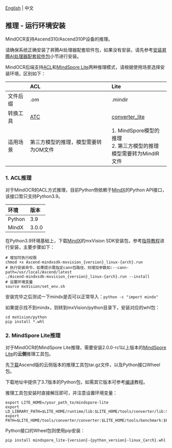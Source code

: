 [English](../../en/inference/environment_en.md) | 中文

## 推理 - 运行环境安装

MindOCR支持Ascend310/Ascend310P设备的推理。

请确保系统正确安装了昇腾AI处理器配套软件包，如果没有安装，请先参考[安装昇腾AI处理器配套软件包](https://www.mindspore.cn/install#安装昇腾ai处理器配套软件包)小节进行安装。

MindOCR后端支持[ACL](https://www.hiascend.com/document/detail/zh/canncommercial/63RC1/inferapplicationdev/aclcppdevg/aclcppdevg_000004.html)和[MindSpore Lite](https://www.mindspore.cn/lite/docs/zh-CN/master/index.html)两种推理模式，请根据使用场景选择安装环境，区别如下：

|        | ACL                                                                                                                     | Lite                                                                                                  |
|:-------|:------------------------------------------------------------------------------------------------------------------------|:------------------------------------------------------------------------------------------------------|
| 文件后缀 | .om                                                                                                                     | .mindir                                                                                               |
| 转换工具 | [ATC](https://www.hiascend.com/document/detail/zh/canncommercial/63RC1/inferapplicationdev/atctool/atctool_000001.html) | [converter_lite](https://www.mindspore.cn/lite/docs/zh-CN/master/use/cloud_infer/converter_tool.html) |
| 适用场景 | 第三方模型的推理，模型需要转为OM文件                                                                                          | 1. MindSpore模型的推理<br>2. 第三方模型的推理<br>模型需要转为MindIR文件                                       |

### 1. ACL推理

对于MindOCR的ACL方式推理，目前Python侧依赖于[MindX](https://www.hiascend.com/software/Mindx-sdk)的Python
API接口，该接口暂只支持Python3.9。

| 环境    | 版本  |
|:-------|:------|
| Python | 3.9   |
| MindX  | 3.0.0 |

在Python3.9环境基础上，下载[MindX](https://www.hiascend.com/zh/software/mindx-sdk/commercial)的mxVision
SDK安装包，参考[指导教程](https://www.hiascend.com/document/detail/zh/mind-sdk/300/quickstart/visionquickstart/visionquickstart_0003.html)进行安装，主要步骤如下：

```shell
# 增加可执行权限
chmod +x Ascend-mindxsdk-mxvision_{version}_linux-{arch}.run
# 执行安装命令，如果提示需指定cann包路径，则增加参数如:--cann-path=/usr/local/Ascend/latest
./Ascend-mindxsdk-mxvision_{version}_linux-{arch}.run --install
# 设置环境变量
source mxVision/set_env.sh
```

安装完毕之后测试一下mindx是否可以正常导入：`python -c "import mindx"`

如果提示找不到mindx，则转到mxVision/python目录下，安装对应的whl包：

```
cd mxVision/python
pip install *.whl
```

### 2. MindSpore Lite推理

对于MindOCR的MindSpore Lite推理，需要安装2.0.0-rc1以上版本的[MindSpore Lite](https://www.mindspore.cn/lite/docs/zh-CN/master/index.html)的**云侧**推理工具包。

先[下载](https://www.mindspore.cn/lite/docs/zh-CN/master/use/downloads.html)Ascend版的云侧版本的推理工具包tar.gz文件，以及Python接口Wheel包。

下载地址中提供了3.7版本的Python包，如需其它版本可参考[编译](https://www.mindspore.cn/lite/docs/zh-CN/master/use/cloud_infer/build.html)教程。

推理工具包安装时直接解压即可，并注意设置环境变量：

```shell
export LITE_HOME=/your_path_to/mindspore-lite
export LD_LIBRARY_PATH=$LITE_HOME/runtime/lib:$LITE_HOME/tools/converter/lib:$LD_LIBRARY_PATH
export PATH=$LITE_HOME/tools/converter/converter:$LITE_HOME/tools/benchmark:$PATH
```

Python接口的Wheel包则使用pip安装：

```shell
pip install mindspore_lite-{version}-{python_version}-linux_{arch}.whl
```
